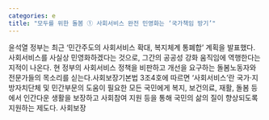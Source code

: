 ```yaml
---
categories: e
title: "모두를 위한 돌봄 ① 사회서비스 완전 민영화는 ‘국가책임 방기’"
---
```

윤석열 정부는 최근 ‘민간주도의 사회서비스 확대, 복지체계 통폐합’ 계획을 발표했다. 사회서비스를 사실상 민영화하겠다는 것으로, 그간의 공공성 강화 움직임에 역행한다는 지적이 나온다. 현 정부의 사회서비스 정책을 비판하고 개선을 요구하는 돌봄노동자와 전문가들의 목소리를 싣는다.사회보장기본법 3조4호에 따르면 ‘사회서비스’란 국가·지방자치단체 및 민간부문의 도움이 필요한 모든 국민에게 복지, 보건의료, 재활, 돌봄 등에서 인간다운 생활을 보장하고 사회참여 지원 등을 통해 국민의 삶의 질이 향상되도록 지원하는 제도다. 사회보장